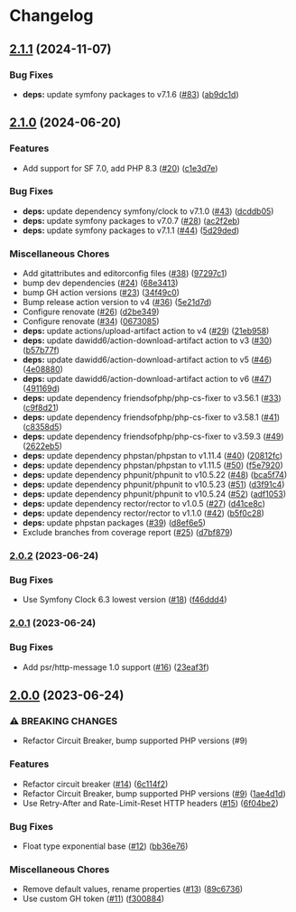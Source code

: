 # Changelog

## [2.1.1](https://github.com/ksaveras/circuit-breaker/compare/v2.1.0...v2.1.1) (2024-11-07)


### Bug Fixes

* **deps:** update symfony packages to v7.1.6 ([#83](https://github.com/ksaveras/circuit-breaker/issues/83)) ([ab9dc1d](https://github.com/ksaveras/circuit-breaker/commit/ab9dc1d0757867b31da8b32e2a5a5d31dd15feb7))

## [2.1.0](https://github.com/ksaveras/circuit-breaker/compare/v2.0.2...v2.1.0) (2024-06-20)


### Features

* Add support for SF 7.0, add PHP 8.3 ([#20](https://github.com/ksaveras/circuit-breaker/issues/20)) ([c1e3d7e](https://github.com/ksaveras/circuit-breaker/commit/c1e3d7e093dca649c3a0020ed6e28669c5b40d0a))


### Bug Fixes

* **deps:** update dependency symfony/clock to v7.1.0 ([#43](https://github.com/ksaveras/circuit-breaker/issues/43)) ([dcddb05](https://github.com/ksaveras/circuit-breaker/commit/dcddb05276a69c7cdf0dad66b3ab011ed38b6a8c))
* **deps:** update symfony packages to v7.0.7 ([#28](https://github.com/ksaveras/circuit-breaker/issues/28)) ([ac2f2eb](https://github.com/ksaveras/circuit-breaker/commit/ac2f2eb207c36211fc7cdbd7ece51f238e9e21ff))
* **deps:** update symfony packages to v7.1.1 ([#44](https://github.com/ksaveras/circuit-breaker/issues/44)) ([5d29ded](https://github.com/ksaveras/circuit-breaker/commit/5d29dedc5ddc3eeb3f3ebc57bcdf614b3a9b12ad))


### Miscellaneous Chores

* Add gitattributes and editorconfig files ([#38](https://github.com/ksaveras/circuit-breaker/issues/38)) ([97297c1](https://github.com/ksaveras/circuit-breaker/commit/97297c11628a3b09d0087bff06aa8f69914c99a0))
* bump dev dependencies ([#24](https://github.com/ksaveras/circuit-breaker/issues/24)) ([68e3413](https://github.com/ksaveras/circuit-breaker/commit/68e3413e595b161cb80e3ec458f0bac760f6632a))
* bump GH action versions ([#23](https://github.com/ksaveras/circuit-breaker/issues/23)) ([34f49c0](https://github.com/ksaveras/circuit-breaker/commit/34f49c0cfd64dd5c59da7848fbbe427d6f7d3c1f))
* Bump release action version to v4 ([#36](https://github.com/ksaveras/circuit-breaker/issues/36)) ([5e21d7d](https://github.com/ksaveras/circuit-breaker/commit/5e21d7d39076a5354d6ede112b3e17ed98ad1913))
* Configure renovate ([#26](https://github.com/ksaveras/circuit-breaker/issues/26)) ([d2be349](https://github.com/ksaveras/circuit-breaker/commit/d2be3494eb8aa7e2bd65d0e0c167e7593f7abead))
* Configure renovate ([#34](https://github.com/ksaveras/circuit-breaker/issues/34)) ([0673085](https://github.com/ksaveras/circuit-breaker/commit/0673085f56527608b2d22ef10aae613be54b1b93))
* **deps:** update actions/upload-artifact action to v4 ([#29](https://github.com/ksaveras/circuit-breaker/issues/29)) ([21eb958](https://github.com/ksaveras/circuit-breaker/commit/21eb958de532239bf69952fea2be921396d6705d))
* **deps:** update dawidd6/action-download-artifact action to v3 ([#30](https://github.com/ksaveras/circuit-breaker/issues/30)) ([b57b77f](https://github.com/ksaveras/circuit-breaker/commit/b57b77f58e109ec31dddb39201ef06ca932d4316))
* **deps:** update dawidd6/action-download-artifact action to v5 ([#46](https://github.com/ksaveras/circuit-breaker/issues/46)) ([4e08880](https://github.com/ksaveras/circuit-breaker/commit/4e088808cdfaac787713a2d1782b3af78cfec0da))
* **deps:** update dawidd6/action-download-artifact action to v6 ([#47](https://github.com/ksaveras/circuit-breaker/issues/47)) ([491169d](https://github.com/ksaveras/circuit-breaker/commit/491169db8520a79bcac2e1269899277ff7e6b444))
* **deps:** update dependency friendsofphp/php-cs-fixer to v3.56.1 ([#33](https://github.com/ksaveras/circuit-breaker/issues/33)) ([c9f8d21](https://github.com/ksaveras/circuit-breaker/commit/c9f8d21b1f34c32a7882368e347d071d346b4404))
* **deps:** update dependency friendsofphp/php-cs-fixer to v3.58.1 ([#41](https://github.com/ksaveras/circuit-breaker/issues/41)) ([c8358d5](https://github.com/ksaveras/circuit-breaker/commit/c8358d5b393af3b87c20101b9c1ac0b3a6b5ff86))
* **deps:** update dependency friendsofphp/php-cs-fixer to v3.59.3 ([#49](https://github.com/ksaveras/circuit-breaker/issues/49)) ([2622eb5](https://github.com/ksaveras/circuit-breaker/commit/2622eb52889855d3f5fccb6606083b3760a7c309))
* **deps:** update dependency phpstan/phpstan to v1.11.4 ([#40](https://github.com/ksaveras/circuit-breaker/issues/40)) ([20812fc](https://github.com/ksaveras/circuit-breaker/commit/20812fc82eb4679721ec90632eec8ca7eea088cf))
* **deps:** update dependency phpstan/phpstan to v1.11.5 ([#50](https://github.com/ksaveras/circuit-breaker/issues/50)) ([f5e7920](https://github.com/ksaveras/circuit-breaker/commit/f5e792029496a9c7293a8349ac49b3dec30764dc))
* **deps:** update dependency phpunit/phpunit to v10.5.22 ([#48](https://github.com/ksaveras/circuit-breaker/issues/48)) ([bca5f74](https://github.com/ksaveras/circuit-breaker/commit/bca5f7424cac06bbe3a3e1ac68299eadacefe059))
* **deps:** update dependency phpunit/phpunit to v10.5.23 ([#51](https://github.com/ksaveras/circuit-breaker/issues/51)) ([d3f91c4](https://github.com/ksaveras/circuit-breaker/commit/d3f91c4e884b18adaba798cc0e1203d8350fd6b5))
* **deps:** update dependency phpunit/phpunit to v10.5.24 ([#52](https://github.com/ksaveras/circuit-breaker/issues/52)) ([adf1053](https://github.com/ksaveras/circuit-breaker/commit/adf1053342da40ee995f9319d3e067679323f9b3))
* **deps:** update dependency rector/rector to v1.0.5 ([#27](https://github.com/ksaveras/circuit-breaker/issues/27)) ([d41ce8c](https://github.com/ksaveras/circuit-breaker/commit/d41ce8c0150cd46ff742966d41ec7532a565b8ab))
* **deps:** update dependency rector/rector to v1.1.0 ([#42](https://github.com/ksaveras/circuit-breaker/issues/42)) ([b5f0c28](https://github.com/ksaveras/circuit-breaker/commit/b5f0c28b318ef25e286be40831aa6072cb83558b))
* **deps:** update phpstan packages ([#39](https://github.com/ksaveras/circuit-breaker/issues/39)) ([d8ef6e5](https://github.com/ksaveras/circuit-breaker/commit/d8ef6e59aa5a9a7a6a86581d1da5f72b22af4f5e))
* Exclude branches from coverage report ([#25](https://github.com/ksaveras/circuit-breaker/issues/25)) ([d7bf879](https://github.com/ksaveras/circuit-breaker/commit/d7bf879b8402b6de9b7433355b7be79e6044dea9))

### [2.0.2](https://www.github.com/ksaveras/circuit-breaker/compare/v2.0.1...v2.0.2) (2023-06-24)


### Bug Fixes

* Use Symfony Clock 6.3 lowest version ([#18](https://www.github.com/ksaveras/circuit-breaker/issues/18)) ([f46ddd4](https://www.github.com/ksaveras/circuit-breaker/commit/f46ddd4dc72306f497fa822f87e44c045eb3b5e5))

### [2.0.1](https://www.github.com/ksaveras/circuit-breaker/compare/v2.0.0...v2.0.1) (2023-06-24)


### Bug Fixes

* Add psr/http-message 1.0 support ([#16](https://www.github.com/ksaveras/circuit-breaker/issues/16)) ([23eaf3f](https://www.github.com/ksaveras/circuit-breaker/commit/23eaf3fd9e44843b8699a0e4839910bbb501d8f5))

## [2.0.0](https://www.github.com/ksaveras/circuit-breaker/compare/v1.0.0...v2.0.0) (2023-06-24)


### ⚠ BREAKING CHANGES

* Refactor Circuit Breaker, bump supported PHP versions (#9)

### Features

* Refactor circuit breaker ([#14](https://www.github.com/ksaveras/circuit-breaker/issues/14)) ([6c114f2](https://www.github.com/ksaveras/circuit-breaker/commit/6c114f23f3c85867ee2dc4fd0f0aed4b0319e44d))
* Refactor Circuit Breaker, bump supported PHP versions ([#9](https://www.github.com/ksaveras/circuit-breaker/issues/9)) ([1ae4d1d](https://www.github.com/ksaveras/circuit-breaker/commit/1ae4d1d2dba5ea02b7531df285fa3d87d71bff72))
* Use Retry-After and Rate-Limit-Reset HTTP headers ([#15](https://www.github.com/ksaveras/circuit-breaker/issues/15)) ([6f04be2](https://www.github.com/ksaveras/circuit-breaker/commit/6f04be2ce65ace39288b0d159db2e15c0511fb19))


### Bug Fixes

* Float type exponential base ([#12](https://www.github.com/ksaveras/circuit-breaker/issues/12)) ([bb36e76](https://www.github.com/ksaveras/circuit-breaker/commit/bb36e7650a05ee0e7a861a82e0d816606d313a4e))


### Miscellaneous Chores

* Remove default values, rename properties ([#13](https://www.github.com/ksaveras/circuit-breaker/issues/13)) ([89c6736](https://www.github.com/ksaveras/circuit-breaker/commit/89c6736fe0a89552ae62625a3482f0157056e1b3))
* Use custom GH token ([#11](https://www.github.com/ksaveras/circuit-breaker/issues/11)) ([f300884](https://www.github.com/ksaveras/circuit-breaker/commit/f30088429e80025656447663ecb69586bf30b492))

